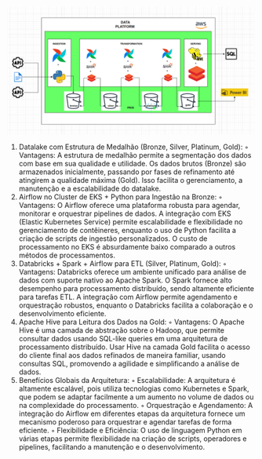 ![img_2.png](img_2.png)



1. Datalake com Estrutura de Medalhão (Bronze, Silver, Platinum, Gold):
    ◦ Vantagens: A estrutura de medalhão permite a segmentação dos dados com base em sua qualidade e utilidade. Os dados brutos (Bronze) são armazenados inicialmente, passando por fases de refinamento até atingirem a qualidade máxima (Gold). Isso facilita o gerenciamento, a manutenção e a escalabilidade do datalake.
2. Airflow no Cluster de EKS + Python para Ingestão na Bronze:
    ◦ Vantagens: O Airflow oferece uma plataforma robusta para agendar, monitorar e orquestrar pipelines de dados. A integração com EKS (Elastic Kubernetes Service) permite escalabilidade e flexibilidade no gerenciamento de contêineres, enquanto o uso de Python facilita a criação de scripts de ingestão personalizados. O custo de processamento no EKS é absurdamente baixo comparado a outros métodos de processamentos. 
3. Databricks + Spark + Airflow para ETL (Silver, Platinum, Gold):
    ◦ Vantagens: Databricks oferece um ambiente unificado para análise de dados com suporte nativo ao Apache Spark. O Spark fornece alto desempenho para processamento distribuído, sendo altamente eficiente para tarefas ETL. A integração com Airflow permite agendamento e orquestração robustos, enquanto o Databricks facilita a colaboração e o desenvolvimento eficiente.
4. Apache Hive para Leitura dos Dados na Gold:
    ◦ Vantagens: O Apache Hive é uma camada de abstração sobre o Hadoop, que permite consultar dados usando SQL-like queries em uma arquitetura de processamento distribuído. Usar Hive na camada Gold facilita o acesso do cliente final aos dados refinados de maneira familiar, usando consultas SQL, promovendo a agilidade e simplificando a análise de dados.
5. Benefícios Globais da Arquitetura:
    ◦ Escalabilidade: A arquitetura é altamente escalável, pois utiliza tecnologias como Kubernetes e Spark, que podem se adaptar facilmente a um aumento no volume de dados ou na complexidade do processamento.
    ◦ Orquestração e Agendamento: A integração do Airflow em diferentes etapas da arquitetura fornece um mecanismo poderoso para orquestrar e agendar tarefas de forma eficiente.
    ◦ Flexibilidade e Eficiência: O uso de linguagem Python em várias etapas permite flexibilidade na criação de scripts, operadores e pipelines, facilitando a manutenção e o desenvolvimento.


